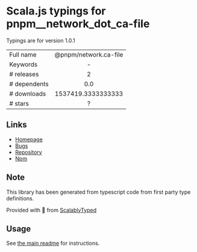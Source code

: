 
# Scala.js typings for pnpm__network_dot_ca-file

Typings are for version 1.0.1



|                    |                 |
| ------------------ | :-------------: |
| Full name          | @pnpm/network.ca-file |
| Keywords           | - |
| # releases         | 2 |
| # dependents       | 0.0 |
| # downloads        | 1537419.3333333333 |
| # stars            | ? |

## Links
- [Homepage](https://bit.dev/pnpm/network/ca-file)
- [Bugs](https://github.com/pnpm/components/issues)
- [Repository](https://github.com/pnpm/components)
- [Npm](https://www.npmjs.com/package/%40pnpm%2Fnetwork.ca-file)
    


## Note
This library has been generated from typescript code from first party type definitions.

Provided with :purple_heart: from [ScalablyTyped](https://github.com/oyvindberg/ScalablyTyped)

## Usage
See [the main readme](../../readme.md) for instructions.


